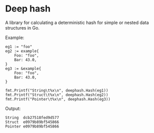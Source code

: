 # Deep hash

A library for calculating a deterministic hash for simple or nested data structures
in Go.

Example:

```
eg1 := "foo"
eg2 := example{
	Foo: "foo",
	Bar: 43.0,
}
eg3 := &example{
	Foo: "foo",
	Bar: 43.0,
}

fmt.Printf("String\t%x\n", deephash.Hash(eg1))
fmt.Printf("Struct\t%x\n", deephash.Hash(eg2))
fmt.Printf("Pointer\t%x\n", deephash.Hash(eg3))
```

Output:

```
String	dcb27518fed9d577
Struct	e0979b89bf545866
Pointer	e0979b89bf545866
```